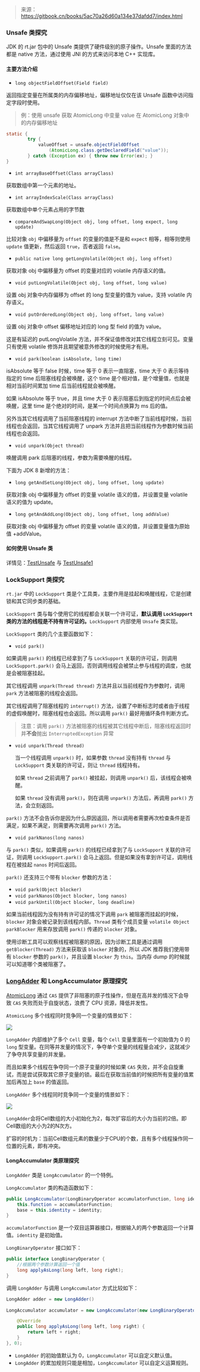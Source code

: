 > 来源：https://gitbook.cn/books/5ac70a26d60a134e37dafdd7/index.html

### Unsafe 类探究

JDK 的 rt.jar 包中的 Unsafe 类提供了硬件级别的原子操作。Unsafe 里面的方法都是 native 方法，通过使用 JNI 的方式来访问本地 C++ 实现库。

#### 主要方法介绍

- `long objectFieldOffset(Field field)`

返回指定变量在所属类的内存偏移地址，偏移地址仅仅在该 Unsafe 函数中访问指定字段时使用。

> 例：使用 unsafe 获取 AtomicLong 中变量 value 在 AtomicLong 对象中的内存偏移地址

```java
static {
        try {
            valueOffset = unsafe.objectFieldOffset
                (AtomicLong.class.getDeclaredField("value"));
        } catch (Exception ex) { throw new Error(ex); }
}
```

- `int arrayBaseOffset(Class arrayClass)`

获取数组中第一个元素的地址。

- `int arrayIndexScale(Class arrayClass)`

获取数组中单个元素占用的字节数 

- `compareAndSwapLong(Object obj, long offset, long expect, long update)`

比较对象 `obj` 中偏移量为 `offset` 的变量的值是不是和 `expect` 相等，相等则使用 `update` 值更新，然后返回 `true`，否者返回 `false`。

- `public native long getLongVolatile(Object obj, long offset)`

获取对象 obj 中偏移量为 offset 的变量对应的 volatile 内存语义的值。

- `void putLongVolatile(Object obj, long offset, long value)`

设置 obj 对象中内存偏移为 offset 的 long 型变量的值为 value，支持 volatile 内存语义。 

- `void putOrderedLong(Object obj, long offset, long value)`

设置 obj 对象中 offset 偏移地址对应的 long 型 field 的值为 value。

这是有延迟的 putLongVolatile 方法，并不保证值修改对其它线程立刻可见。变量只有使用 volatile 修饰并且期望被意外修改的时候使用才有用。 

- `void park(boolean isAbsolute, long time)` 

isAbsolute 等于 false 时候，time 等于 0 表示一直阻塞，time 大于 0 表示等待指定的 time 后阻塞线程会被唤醒，这个 time 是个相对值，是个增量值，也就是相对当前时间累加 time 后当前线程就会被唤醒。

 如果 isAbsolute 等于 true，并且 time 大于 0 表示阻塞后到指定的时间点后会被唤醒，这里 time 是个绝对的时间，是某一个时间点换算为 ms 后的值。

另外当其它线程调用了当前阻塞线程的 interrupt 方法中断了当前线程时候，当前线程也会返回，当其它线程调用了 unpark 方法并且把当前线程作为参数时候当前线程也会返回。 

- `void unpark(Object thread)`

唤醒调用 park 后阻塞的线程，参数为需要唤醒的线程。

下面为 JDK 8 新增的方法：

- `long getAndSetLong(Object obj, long offset, long update)`

获取对象 obj 中偏移量为 offset 的变量 volatile 语义的值，并设置变量 volatile 语义的值为 update。 

- `long getAndAddLong(Object obj, long offset, long addValue)`

获取对象 obj 中偏移量为 offset 的变量 volatile 语义的值，并设置变量值为原始值 +addValue。 

#### 如何使用 Unsafe 类

详情见：[TestUnsafe](https://github.com/Volong/javademo/blob/master/src/main/java/github/io/volong/jcpb/TestUnSafe.java) 与 [TestUnsafe1](https://github.com/Volong/javademo/blob/master/src/main/java/github/io/volong/jcpb/TestUnsafe1.java)

### LockSupport 类探究

`rt.jar` 中的 `LockSupport` 类是个工具类，主要作用是挂起和唤醒线程，它是创建锁和其它同步类的基础。

`LockSupport` 类与每个使用它的线程都会关联一个许可证，**默认调用 `LockSupport` 类的方法的线程是不持有许可证的。**`LockSupport` 内部使用 `Unsafe` 类实现。

`LockSupport` 类的几个主要函数如下：

- `void park()` 

如果调用 `park()` 的线程已经拿到了与 `LockSupport` 关联的许可证，则调用 `LockSupport.park()` 会马上返回，否则调用线程会被禁止参与线程的调度，也就是会被阻塞挂起。

其它线程调用 `unpark(Thread thread)` 方法并且以当前线程作为参数时，调用 `park` 方法被阻塞的线程会返回。

其它线程调用了阻塞线程的 `interrupt()` 方法，设置了中断标志时或者由于线程的虚假唤醒时，阻塞线程也会返回。所以调用 `park()` 最好用循环条件判断方式。

> 注意：调用 `park()` 方法被阻塞的线程被其它线程中断后，阻塞线程返回时并**不会**抛出 `InterruptedException` 异常

- `void unpark(Thread thread)`

  当一个线程调用 `unpark()` 时，如果参数 `thread` 没有持有 `thread` 与 `LockSupport` 类关联的许可证，则让 `thread` 线程持有。

  如果 `thread` 之前调用了 `park()` 被挂起，则调用 `unpark()` 后，该线程会被唤醒。

  如果 `thread` 没有调用 `park()`，则在调用 `unpark()` 方法后，再调用 `park()` 方法，会立刻返回。

`park()` 方法不会告诉你是因为什么原因返回，所以调用者需要再次检查条件是否满足，如果不满足，则需要再次调用 `park()` 方法。

- `void parkNanos(long nanos)`

与 `park()` 类似，如果调用 `park()` 的线程已经拿到了与 `LockSupport` 关联的许可证，则调用 `LockSupport.park()` 会马上返回。但是如果没有拿到许可证，调用线程在被挂起 `nanos` 时间后返回。

`park()` 还支持三个带有 `blocker` 参数的方法：

- `void park(Object blocker)`
- `void parkNanos(Object blocker, long nanos)`
- `void parkUntil(Object blocker, long deadline)`

如果当前线程因为没有持有许可证的情况下调用 `park` 被阻塞而挂起的时候，`blocker` 对象会被记录到该线程内部。`Thread` 类有个成员变量 `volatile Object parkBlocker` 用来存放调用 `park()` 传递的 `blocker` 对象。

使用诊断工具可以观察线程被阻塞的原因，因为诊断工具是通过调用 `getBlocker(Thread)` 方法来获取该 `blocker` 对象的，所以 JDK 推荐我们使用带有 `blocker` 参数的 `park()`，并且设置 `blocker` 为 `this`。当内存 dump 的时候就可以知道哪个类被阻塞了。

### [LongAdder](https://github.com/Volong/jdk1.8.0_111/blob/master/src/java/util/concurrent/atomic/LongAdder.java) 和 LongAccumulator 原理探究

[AtomicLong](https://github.com/Volong/jdk1.8.0_111/blob/master/src/java/util/concurrent/atomic/AtomicLong.java) 通过 `CAS` 提供了非阻塞的原子性操作，但是在高并发的情况下会导致 `CAS` 失败而处于自旋状态，浪费了 CPU 资源，降低并发性。

`AtomicLong` 多个线程同时竞争同一个变量的情景如下：

![](../images/9482403503c7d03d190ab2c4d139d571.png)

`LongAdder` 内部维护了多个 `Cell` 变量，每个 `Cell` 变量里面有一个初始值为 0 的 `long` 型变量。在同等并发量的情况下，争夺单个变量的线程量会减少，这就减少了争夺共享变量的并发量。

而且如果多个线程在争夺同一个原子变量的时候如果 `CAS` 失败，并不会自旋重试，而是尝试获取其它原子变量的锁。最后在获取当前值的时候把所有变量的值累加后再加上 `base` 的值返回。

`LongAdder` 多个线程同时竞争同一个变量的情景如下：

![](../images/36bb44bb7b0764ef8fed45d0727c0ede.png)

`LongAdder`会将Cell数组的大小初始化为2，每次扩容后的大小为当前的2倍。即Cell数组的大小为2的N次方。

扩容的时机为：当前Cell数组元素的数量少于CPU的个数，且有多个线程操作同一位置的元素，即有冲突。

#### LongAccumulator 类原理探究

`LongAdder` 类是 `LongAccumulator` 的一个特例。

`LongAccumulator` 类的构造函数如下：

```java
public LongAccumulator(LongBinaryOperator accumulatorFunction, long identity) {
    this.function = accumulatorFunction;
    base = this.identity = identity;
}
```

`accumulatorFunction` 是一个双目运算器接口，根据输入的两个参数返回一个计算值。`identity` 是初始值。

`LongBinaryOperator` 接口如下：

```java
public interface LongBinaryOperator {
    //根据两个参数计算返回一个值
    long applyAsLong(long left, long right);
}
```

调用 `LongAdder` 与调用 `LongAccumulator` 方式比较如下：

```java
LongAdder adder = new LongAdder()
    
LongAccumulator accumulator = new LongAccumulator(new LongBinaryOperator() {

	@Override
    public long applyAsLong(long left, long right) {
    	return left + right;
    }
}, 0);
```

- `LongAdder` 的初始值默认为 0，`LongAccumulator` 可以自定义默认值。
- `LongAdder` 的累加规则只能是相加，`LongAccumulator` 可以自定义运算规则。

